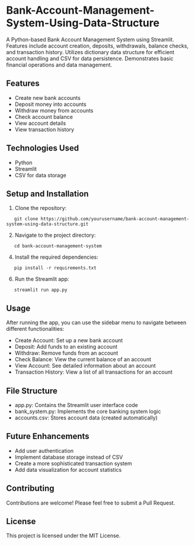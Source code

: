 # Bank-Account-Management-System-Using-Data-Structure

A Python-based Bank Account Management System using Streamlit. Features include account creation, deposits, withdrawals, balance checks, and transaction history. Utilizes dictionary data structure for efficient account handling and CSV for data persistence. Demonstrates basic financial operations and data management.

## Features

- Create new bank accounts
- Deposit money into accounts
- Withdraw money from accounts
- Check account balance
- View account details
- View transaction history

## Technologies Used

- Python
- Streamlit
- CSV for data storage

## Setup and Installation


1. Clone the repository:
```
   git clone https://github.com/yourusername/bank-account-management-system-using-data-structure.git
```
2. Navigate to the project directory:
```
   cd bank-account-management-system
```
4. Install the required dependencies:
```
   pip install -r requirements.txt
```
6. Run the Streamlit app:
```
   streamlit run app.py
```

## Usage

After running the app, you can use the sidebar menu to navigate between different functionalities:

- Create Account: Set up a new bank account
- Deposit: Add funds to an existing account
- Withdraw: Remove funds from an account
- Check Balance: View the current balance of an account
- View Account: See detailed information about an account
- Transaction History: View a list of all transactions for an account

## File Structure

- app.py: Contains the Streamlit user interface code
- bank_system.py: Implements the core banking system logic
- accounts.csv: Stores account data (created automatically)

## Future Enhancements

- Add user authentication
- Implement database storage instead of CSV
- Create a more sophisticated transaction system
- Add data visualization for account statistics

## Contributing

Contributions are welcome! Please feel free to submit a Pull Request.

## License

This project is licensed under the MIT License.

